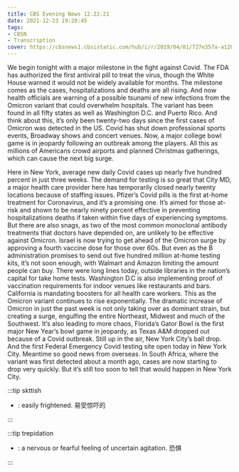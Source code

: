 ```yaml
---
title: CBS Evening News 12.22.21
date: 2021-12-23 19:28:45
tags:
- CBSN
- Transcription
cover: https://cbsnews1.cbsistatic.com/hub/i/r/2019/04/01/727e357a-a126-4138-a2c5-4d3222669d57/thumbnail/640x360/3ff2761028dc5c65cc4f07acd54bcd5c/cbsn2-logo-1920x1080.jpg
---
```

We begin tonight with a major milestone in the fight against Covid. The FDA has authorized the first antiviral pill to treat the virus, though the White House warned it would not be widely available for months. The milestone comes as the cases, hospitalizations and deaths are all rising. And now health officials are warning of a possible tsunami of new infections from the Omicron variant that could overwhelm hospitals. The variant has been found in all fifty states as well as Washington D.C. and Puerto Rico. And think about this, it’s only been twenty-two days since the first cases of Omicron was detected in the US. Covid has shut down professional sports events, Broadway shows and concert venues. Now, a major college bowl game is in jeopardy following an outbreak among the players. All this as millions of Americans crowd airports and planned Christmas gatherings, which can cause the next big surge.

Here in New York, average new daily Covid cases up nearly five hundred percent in just three weeks. The demand for testing is so great that City MD, a major health care provider here has temporarily closed nearly twenty locations because of staffing issues. Pfizer’s Covid pills is the first at-home treatment for Coronavirus, and it’s a promising one. It’s aimed for those at-risk and shown to be nearly ninety percent effective in preventing hospitalizations deaths if taken within five days of experiencing symptoms. But there are also snags, as two of the most common monoclonal antibody treatments that doctors have depended on, are unlikely to be effective against Omicron. Israel is now trying to get ahead of the Omicron surge by approving a fourth vaccine dose for those over 60s. But even as the B administration promises to send out five hundred million at-home testing kits, it’s not soon enough, with Walmart and Amazon limiting the amount people can buy. There were long lines today, outside libraries in the nation’s capital for take home tests. Washington D.C is also implementing proof of vaccination requirements for indoor venues like restaurants and bars. California is mandating boosters for all health care workers. This as the Omicron variant continues to rise exponentially. The dramatic increase of Omicron in just the past week is not only taking over as dominant strain, but creating a surge, engulfing the entire Northeast, Midwest and much of the Southwest. It’s also leading to more chaos, Florida’s Gator Bowl is the first major New Year’s bowl game in jeopardy, as Texas A&M dropped out because of a Covid outbreak. Still up in the air, New York City’s ball drop. And the first Federal Emergency Covid testing site open today in New York City. Meantime so good news from overseas. In South Africa, where the variant was first detected about a month ago, cases are now starting to drop very quickly. But it’s still too soon to tell that would happen in New York City. 

:::tip skttish

- : easily frightened. 易受惊吓的
  
:::

:::tip trepidation

- : a nervous or fearful feeling of uncertain agitation. 恐惧
  
:::
